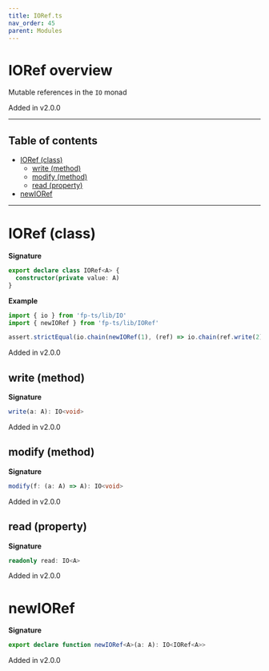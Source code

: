 ```yaml
---
title: IORef.ts
nav_order: 45
parent: Modules
---
```


# IORef overview

Mutable references in the `IO` monad

Added in v2.0.0

---

<h2 class="text-delta">Table of contents</h2>

- [IORef (class)](#ioref-class)
  - [write (method)](#write-method)
  - [modify (method)](#modify-method)
  - [read (property)](#read-property)
- [newIORef](#newioref)

---

# IORef (class)

**Signature**

```ts
export declare class IORef<A> {
  constructor(private value: A)
}
```

**Example**

```ts
import { io } from 'fp-ts/lib/IO'
import { newIORef } from 'fp-ts/lib/IORef'

assert.strictEqual(io.chain(newIORef(1), (ref) => io.chain(ref.write(2), () => ref.read))(), 2)
```

Added in v2.0.0

## write (method)

**Signature**

```ts
write(a: A): IO<void>
```

Added in v2.0.0

## modify (method)

**Signature**

```ts
modify(f: (a: A) => A): IO<void>
```

Added in v2.0.0

## read (property)

**Signature**

```ts
readonly read: IO<A>
```

Added in v2.0.0

# newIORef

**Signature**

```ts
export declare function newIORef<A>(a: A): IO<IORef<A>>
```

Added in v2.0.0
